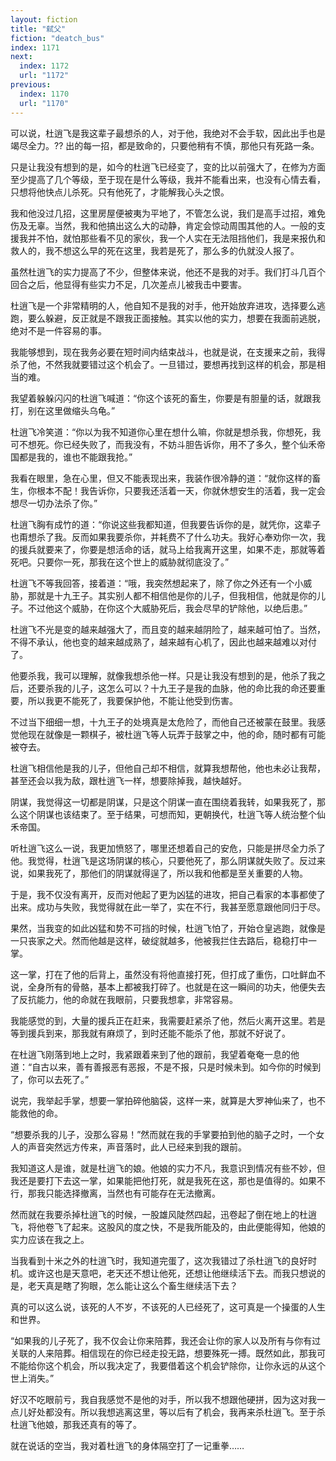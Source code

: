 ```yaml
---
layout: fiction
title: "弑父"
fiction: "deatch_bus"
index: 1171
next:
  index: 1172
  url: "1172"
previous:
  index: 1170
  url: "1170"
---
```

可以说，杜逍飞是我这辈子最想杀的人，对于他，我绝对不会手软，因此出手也是竭尽全力。??  出的每一招，都是致命的，只要他稍有不慎，那他只有死路一条。

只是让我没有想到的是，如今的杜逍飞已经变了，变的比以前强大了，在修为方面至少提高了几个等级，至于现在是什么等级，我并不能看出来，也没有心情去看，只想将他快点儿杀死。只有他死了，才能解我心头之恨。

我和他没过几招，这里房屋便被夷为平地了，不管怎么说，我们是高手过招，难免伤及无辜。当然，我和他搞出这么大的动静，肯定会惊动周围其他的人。一般的支援我并不怕，就怕那些看不见的家伙，我一个人实在无法阻挡他们，我是来报仇和救人的，我不想这么早的死在这里，我若是死了，那么多的仇就没人报了。

虽然杜逍飞的实力提高了不少，但整体来说，他还不是我的对手。我们打斗几百个回合之后，他显得有些实力不足，几次差点儿被我击中要害。

杜逍飞是一个非常精明的人，他自知不是我的对手，他开始放弃进攻，选择要么逃跑，要么躲避，反正就是不跟我正面接触。其实以他的实力，想要在我面前逃脱，绝对不是一件容易的事。

我能够想到，现在我务必要在短时间内结束战斗，也就是说，在支援来之前，我得杀了他，不然我就要错过这个机会了。一旦错过，要想再找到这样的机会，那是相当的难。

我望着躲躲闪闪的杜逍飞喊道：“你这个该死的畜生，你要是有胆量的话，就跟我打，别在这里做缩头乌龟。”

杜逍飞冷笑道：“你以为我不知道你心里在想什么嘛，你就是想杀我，你想死，我可不想死。你已经失败了，而我没有，不妨斗胆告诉你，用不了多久，整个仙禾帝国都是我的，谁也不能跟我抢。”

我看在眼里，急在心里，但又不能表现出来，我装作很冷静的道：“就你这样的畜生，你根本不配！我告诉你，只要我还活着一天，你就休想安生的活着，我一定会想尽一切办法杀了你。”

杜逍飞胸有成竹的道：“你说这些我都知道，但我要告诉你的是，就凭你，这辈子也甭想杀了我。反而如果我要杀你，并耗费不了什么功夫。我好心奉劝你一次，我的援兵就要来了，你要是想活命的话，就马上给我离开这里，如果不走，那就等着死吧。只要你一死，那我在这个世上的威胁就彻底没了。”

杜逍飞不等我回答，接着道：“哦，我突然想起来了，除了你之外还有一个小威胁，那就是十九王子。其实别人都不相信他是你的儿子，但我相信，他就是你的儿子。不过他这个威胁，在你这个大威胁死后，我会尽早的铲除他，以绝后患。”

杜逍飞不光是变的越来越强大了，而且变的越来越阴险了，越来越可怕了。当然，不得不承认，他也变的越来越成熟了，越来越有心机了，因此也越来越难以对付了。

他要杀我，我可以理解，就像我想杀他一样。只是让我没有想到的是，他杀了我之后，还要杀我的儿子，这怎么可以？十九王子是我的血脉，他的命比我的命还要重要，所以我更不能死了，我要保护他，不能让他受到伤害。

不过当下细细一想，十九王子的处境真是太危险了，而他自己还被蒙在鼓里。我感觉他现在就像是一颗棋子，被杜逍飞等人玩弄于鼓掌之中，他的命，随时都有可能被夺去。

杜逍飞相信他是我的儿子，但他自己却不相信，就算我想帮他，他也未必让我帮，甚至还会以我为敌，跟杜逍飞一样，想要除掉我，越快越好。

阴谋，我觉得这一切都是阴谋，只是这个阴谋一直在围绕着我转，如果我死了，那么这个阴谋也该结束了。至于结果，可想而知，更朝换代，杜逍飞等人统治整个仙禾帝国。

听杜逍飞这么一说，我更加愤怒了，哪里还想着自己的安危，只能是拼尽全力杀了他。我觉得，杜逍飞是这场阴谋的核心，只要他死了，那么阴谋就失败了。反过来说，如果我死了，那他们的阴谋就得逞了，所以我和他都是至关重要的人物。

于是，我不仅没有离开，反而对他起了更为凶猛的进攻，把自己看家的本事都使了出来。成功与失败，我觉得就在此一举了，实在不行，我甚至愿意跟他同归于尽。

果然，当我变的如此凶猛和势不可挡的时候，杜逍飞怕了，开始仓皇逃跑，就像是一只丧家之犬。然而他越是这样，破绽就越多，他被我拦住去路后，稳稳打中一掌。

这一掌，打在了他的后背上，虽然没有将他直接打死，但打成了重伤，口吐鲜血不说，全身所有的骨骼，基本上都被我打碎了。也就是在这一瞬间的功夫，他便失去了反抗能力，他的命就在我眼前，只要我想拿，非常容易。

我能感觉的到，大量的援兵正在赶来，我需要赶紧杀了他，然后火离开这里。若是等到援兵到来，那我就有麻烦了，到时还能不能杀了他，那就不好说了。

在杜逍飞刚落到地上之时，我紧跟着来到了他的跟前，我望着奄奄一息的他道：“自古以来，善有善报恶有恶报，不是不报，只是时候未到。如今你的时候到了，你可以去死了。”

说完，我举起手掌，想要一掌拍碎他脑袋，这样一来，就算是大罗神仙来了，也不能救他的命。

“想要杀我的儿子，没那么容易！”然而就在我的手掌要拍到他的脑子之时，一个女人的声音突然远方传来，声音落时，此人已经来到我的跟前。

我知道这人是谁，就是杜逍飞的娘。他娘的实力不凡，我意识到情况有些不妙，但我还是要打下去这一掌，如果能把他打死，就是我死在这，那也是值得的。如果不行，那我只能选择撤离，当然也有可能存在无法撤离。

然而就在我要杀掉杜逍飞的时候，一股雄风陡然四起，迅卷起了倒在地上的杜逍飞，将他卷飞了起来。这股风的度之快，不是我所能及的，由此便能得知，他娘的实力应该在我之上。

当我看到十米之外的杜逍飞时，我知道完蛋了，这次我错过了杀杜逍飞的良好时机。或许这也是天意吧，老天还不想让他死，还想让他继续活下去。而我只想说的是，老天真是瞎了狗眼，怎么能让这么个畜生继续活下去？

真的可以这么说，该死的人不岁，不该死的人已经死了，这可真是一个操蛋的人生和世界。

“如果我的儿子死了，我不仅会让你来陪葬，我还会让你的家人以及所有与你有过关联的人来陪葬。相信现在的你已经走投无路，想要殊死一搏。既然如此，那我可不能给你这个机会，所以我决定了，我要借着这个机会铲除你，让你永远的从这个世上消失。”

好汉不吃眼前亏，我自我感觉不是他的对手，所以我不想跟他硬拼，因为这对我一点儿好处都没有。所以我想逃离这里，等以后有了机会，我再来杀杜逍飞。至于杀杜逍飞他娘，那我还真有的等了。

就在说话的空当，我对着杜逍飞的身体隔空打了一记重拳……